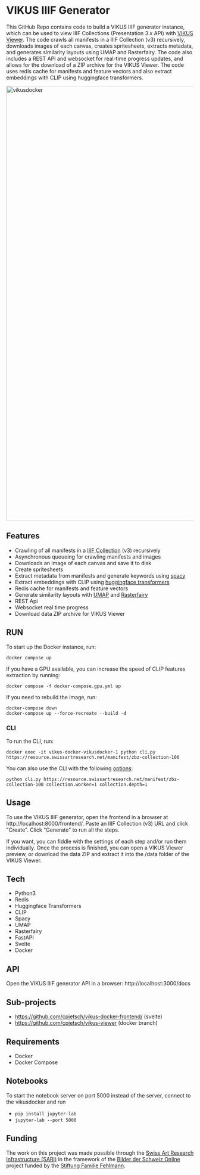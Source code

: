 # VIKUS IIIF Generator
This GitHub Repo contains code to build a VIKUS IIIF generator instance, which can be used to view IIIF Collections (Presentation 3.x API) with [VIKUS Viewer](https://github.com/cpietsch/vikus-viewer). The code crawls all manifests in a IIIF Collection (v3) recursively, downloads images of each canvas, creates spritesheets, extracts metadata, and generates similarity layouts using UMAP and Rasterfairy. The code also includes a REST API and websocket for real-time progress updates, and allows for the download of a ZIP archive for the VIKUS Viewer. The code uses redis cache for manifests and feature vectors and also extract embeddings with CLIP using huggingface transformers.

<img width="1166" alt="vikusdocker" src="https://user-images.githubusercontent.com/129529/186490880-1dffef6b-ba03-479c-985d-d32941d440b7.png">


## Features

- Crawling of all manifests in a [IIIF Collection](https://iiif.io/api/presentation/3.0/) (v3) recursively
- Asynchronous queueing for crawling manifests and images
- Downloads an image of each canvas and save it to disk
- Create spritesheets
- Extract metadata from manifests and generate keywords using [spacy](https://spacy.io/models/xx)
- Extract embeddings with CLIP using [huggingface transformers](https://huggingface.co/docs/transformers/model_doc/clip)
- Redis cache for manifests and feature vectors
- Generate similarity layouts with [UMAP](https://umap-learn.readthedocs.io/en/latest/) and [Rasterfairy](https://github.com/Quasimondo/RasterFairy)
- REST Api
- Websocket real time progress
- Download data ZIP archive for VIKUS Viewer

## RUN

To start up the Docker instance, run:

```
docker compose up
```

If you have a GPU available, you can increase the speed of CLIP features extraction by running:

```
docker compose -f docker-compose.gpu.yml up
```

If you need to rebuild the image, run:

```
docker-compose down
docker-compose up --force-recreate --build -d
```

### CLI

To run the CLI, run:

```
docker exec -it vikus-docker-vikusdocker-1 python cli.py https://resource.swissartresearch.net/manifest/zbz-collection-100
```
You can also use the CLI with the following [options](https://github.com/cpietsch/vikus-docker/blob/main/scripts/files/defaults.json):

```
python cli.py https://resource.swissartresearch.net/manifest/zbz-collection-100 collection.worker=1 collection.depth=1
```

## Usage

To use the VIKUS IIIF generator, open the frontend in a browser at http://localhost:8000/frontend/. Paste an IIIF Collection (v3) URL and click "Create". Click "Generate" to run all the steps.

If you want, you can fiddle with the settings of each step and/or run them individually. Once the process is finished, you can open a VIKUS Viewer preview, or download the data ZIP and extract it into the /data folder of the VIKUS Viewer.

## Tech
- Python3
- Redis
- Huggingface Transformers
- CLIP
- Spacy
- UMAP
- Rasterfairy
- FastAPI
- Svelte
- Docker

## API
Open the VIKUS IIIF generator API in a browser:
http://localhost:3000/docs


## Sub-projects
- https://github.com/cpietsch/vikus-docker-frontend/ (svelte)
- https://github.com/cpietsch/vikus-viewer (docker branch)

## Requirements
- Docker
- Docker Compose

## Notebooks
To start the notebook server on port 5000 instead of the server, connect to the vikusdocker and run
- `pip install jupyter-lab`
- `jupyter-lab --port 5000`

## Funding
The work on this project was made possible through the [Swiss Art Research Infrastructure (SARI)](https://swissartresearch.net/) in the framework of the [Bilder der Schweiz Online](https://bso.swissartresearch.net) project funded by the [Stiftung Familie Fehlmann](https://stiftung-familie-fehlmann.ch/).
